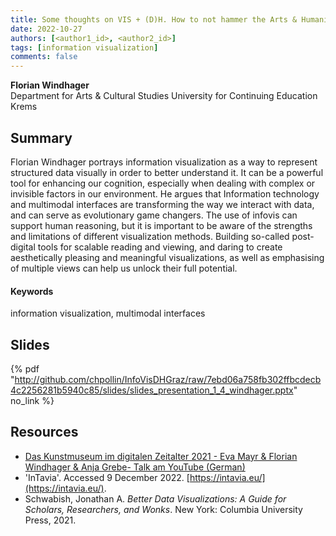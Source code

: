 ```yaml
---
title: Some thoughts on VIS + (D)H. How to not hammer the Arts & Humanities
date: 2022-10-27
authors: [<author1_id>, <author2_id>]
tags: [information visualization]
comments: false
---
```


**Florian Windhager**\
Department for Arts & Cultural Studies University for Continuing Education Krems

## Summary 

Florian Windhager portrays information visualization as a way to represent structured data visually in order to better understand it. It can be a powerful tool for enhancing our cognition, especially when dealing with complex or invisible factors in our environment. He argues that Information technology and multimodal interfaces are transforming the way we interact with data, and can serve as evolutionary game changers. The use of infovis can support human reasoning, but it is important to be aware of the strengths and limitations of different visualization methods. Building so-called post-digital tools for scalable reading and viewing, and daring to create aesthetically pleasing and meaningful visualizations, as well as emphasising of multiple views can help us unlock their full potential.

#### Keywords

information visualization, multimodal interfaces

## Slides

{% pdf "http://github.com/chpollin/InfoVisDHGraz/raw/7ebd06a758fb302ffbcdecb4c2256281b5940c85/slides/slides_presentation_1_4_windhager.pptx" no_link %}

## Resources

* [Das Kunstmuseum im digitalen Zeitalter 2021 - Eva Mayr & Florian Windhager & Anja Grebe- Talk am YouTube (German)](https://www.youtube.com/watch?v=EqllLJDZBu8)
* 'InTavia'. Accessed 9 December 2022. [https://intavia.eu/](https://intavia.eu/).
* Schwabish, Jonathan A. _Better Data Visualizations: A Guide for Scholars, Researchers, and Wonks_. New York: Columbia University Press, 2021.
